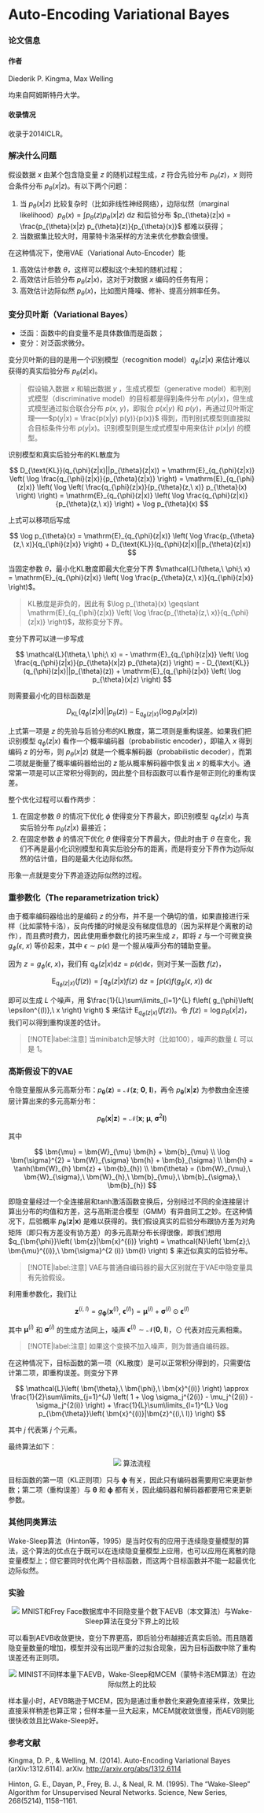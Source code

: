 # Auto-Encoding Variational Bayes

### 论文信息

#### 作者

Diederik P. Kingma, Max Welling

均来自阿姆斯特丹大学。

#### 收录情况

收录于2014ICLR。

### 解决什么问题

假设数据 $x$ 由某个包含隐变量 $z$ 的随机过程生成，$z$ 符合先验分布 $p_{\theta}(z)$，$x$ 则符合条件分布 $p_{\theta}(x|z)$。有以下两个问题：

1. 当 $p_{\theta}(x|z)$ 比较复杂时（比如非线性神经网络），边际似然（marginal likelihood）$p_{\theta}(x) = \int p_{\theta}(z) p_{\theta}(x|z) ~ \mathrm{d}z$ 和后验分布 $p_{\theta}(z|x) = \frac{p_{\theta}(x|z) p_{\theta}(z)}{p_{\theta}(x)}$ 都难以获得；
2. 当数据集比较大时，用蒙特卡洛采样的方法来优化参数会很慢。

在这种情况下，使用VAE（Variational Auto-Encoder）能

1. 高效估计参数 $\theta$，这样可以模拟这个未知的随机过程；
2. 高效估计后验分布 $p_{\theta}(z|x)$，这对于对数据 $x$ 编码的任务有用；
3. 高效估计边际似然 $p_{\theta}(x)$，比如图片降噪、修补、提高分辨率任务。

### 变分贝叶斯（Variational Bayes）

- 泛函：函数中的自变量不是具体数值而是函数；
- 变分：对泛函求微分。

变分贝叶斯的目的是用一个识别模型（recognition model）$q_{\phi}(z|x)$ 来估计难以获得的真实后验分布 $p_{\theta}(z|x)$。

> 假设输入数据 $x$ 和输出数据 $y$ ，生成式模型（generative model）和判别式模型（discriminative model）的目标都是得到条件分布 $p(y|x)$，但生成式模型通过拟合联合分布 $p(x,\ y)$，即拟合 $p(x|y)$ 和 $p(y)$，再通过贝叶斯定理——$p(y|x) = \frac{p(x|y) p(y)}{p(x)}$ 得到，而判别式模型则直接拟合目标条件分布 $p(y|x)$。识别模型则是生成式模型中用来估计 $p(x|y)$ 的模型。

识别模型和真实后验分布的KL散度为

$$
D_{\text{KL}}(q_{\phi}(z|x)||p_{\theta}(z|x)) = \mathrm{E}_{q_{\phi}(z|x)} \left( \log \frac{q_{\phi}(z|x)}{p_{\theta}(z|x)} \right) = \mathrm{E}_{q_{\phi}(z|x)} \left( \log \left( \frac{q_{\phi}(z|x)}{p_{\theta}(z,\ x)} p_{\theta}(x) \right) \right) = \mathrm{E}_{q_{\phi}(z|x)} \left( \log \frac{q_{\phi}(z|x)}{p_{\theta}(z,\ x)} \right) + \log p_{\theta}(x)
$$

上式可以移项后写成

$$
\log p_{\theta}(x) = \mathrm{E}_{q_{\phi}(z|x)} \left( \log \frac{p_{\theta}(z,\ x)}{q_{\phi}(z|x)} \right) + D_{\text{KL}}(q_{\phi}(z|x)||p_{\theta}(z|x))
$$

当固定参数 $\theta$，最小化KL散度即最大化变分下界 $\mathcal{L}(\theta,\ \phi;\ x) = \mathrm{E}_{q_{\phi}(z|x)} \left( \log \frac{p_{\theta}(z,\ x)}{q_{\phi}(z|x)} \right)$。

> KL散度是非负的，因此有 $\log p_{\theta}(x) \geqslant \mathrm{E}_{q_{\phi}(z|x)} \left( \log \frac{p_{\theta}(z,\ x)}{q_{\phi}(z|x)} \right)$，故称变分下界。

变分下界可以进一步写成

$$
\mathcal{L}(\theta,\ \phi;\ x) = - \mathrm{E}_{q_{\phi}(z|x)} \left( \log \frac{q_{\phi}(z|x)}{p_{\theta}(x|z) p_{\theta}(z)} \right) = - D_{\text{KL}}(q_{\phi}(z|x)||p_{\theta}(z)) + \mathrm{E}_{q_{\phi}(z|x)} \left( \log p_{\theta}(x|z) \right) 
$$

则需要最小化的目标函数是

$$
D_{\text{KL}}(q_{\phi}(z|x)||p_{\theta}(z)) - \mathrm{E}_{q_{\phi}(z|x)} \left( \log p_{\theta}(x|z) \right)
$$


上式第一项是 $z$ 的先验与后验分布的KL散度，第二项则是重构误差。如果我们把识别模型 $q_{\phi}(z|x)$ 看作一个概率编码器（probabilistic encoder），即输入 $x$ 得到编码 $z$ 的分布，则 $p_{\theta}(x|z)$ 就是一个概率解码器（probabilistic decoder），而第二项就是衡量了概率编码器给出的 $z$ 能从概率解码器中恢复出 $x$ 的概率大小。通常第一项是可以正常积分得到的，因此整个目标函数可以看作是带正则化的重构误差。

整个优化过程可以看作两步：

1. 在固定参数 $\theta$ 的情况下优化 $\phi$ 使得变分下界最大，即识别模型 $q_{\phi}(z|x)$ 与真实后验分布 $p_{\theta}(z|x)$ 最接近；
2. 在固定参数 $\phi$ 的情况下优化 $\theta$ 使得变分下界最大，但此时由于 $\theta$ 在变化，我们不再是最小化识别模型和真实后验分布的距离，而是将变分下界作为边际似然的估计值，目的是最大化边际似然。

形象一点就是变分下界追逐边际似然的过程。

### 重参数化（The reparametrization trick）

由于概率编码器给出的是编码 $z$ 的分布，并不是一个确切的值，如果直接进行采样（比如蒙特卡洛），反向传播的时候是没有梯度信息的（因为采样是个离散的动作），而且费时费力，因此使用重参数化的技巧来生成 $z$，即将 $z$ 与一个可微变换 $g_{\phi}(\epsilon,\ x)$ 等价起来，其中 $\epsilon \sim p(\epsilon)$ 是一个服从噪声分布的辅助变量。

因为 $z = g_{\phi}(\epsilon,\ x)$，我们有 $q_{\phi}(z|x) \mathrm{d}z = p(\epsilon) \mathrm{d}\epsilon$，则对于某一函数 $f(z)$，

$$
\mathrm{E}_{q_{\phi}(z|x)} (f(z)) = \int q_{\phi}(z|x) f(z) ~ \mathrm{d}z = \int p(\epsilon) f\left( g_{\phi}(\epsilon,\ x) \right) ~ \mathrm{d}\epsilon
$$

即可以生成 $L$ 个噪声，用 $\frac{1}{L}\sum\limits_{l=1}^{L} f\left( g_{\phi}\left( \epsilon^{(l)},\ x \right) \right) $ 来估计 $\mathrm{E}_{q_{\phi}(z|x)} (f(z))$。令 $f(z) = \log p_{\theta}(x|z)$，我们可以得到重构误差的估计。

> [!NOTE|label:注意]
> 当minibatch足够大时（比如100），噪声的数量 $L$ 可以是 $1$。


### 高斯假设下的VAE

令隐变量服从多元高斯分布：$p_{\bm{\theta}}(\bm{z}) = \mathcal{N}(\bm{z};\ \bm{0},\ \bm{I})$，再令 $p_{\bm{\theta}}(\bm{x}|\bm{z})$ 为参数由全连接层计算出来的多元高斯分布：

$$
p_{\bm{\theta}}(\bm{x}|\bm{z}) = \mathcal{N}\left( \bm{x};\ \bm{\mu},\ \bm{\sigma}^{2}\bm{I} \right) 
$$

其中

$$
\bm{\mu} = \bm{W}_{\mu} \bm{h} + \bm{b}_{\mu} \\
\log \bm{\sigma}^{2} = \bm{W}_{\sigma} \bm{h} + \bm{b}_{\sigma} \\
\bm{h} = \tanh(\bm{W}_{h} \bm{z} + \bm{b}_{h}) \\
\bm{\theta} = (\bm{W}_{\mu},\ \bm{W}_{\sigma},\ \bm{W}_{h},\ \bm{b}_{\mu},\ \bm{b}_{\sigma},\ \bm{b}_{h})
$$

即隐变量经过一个全连接层和tanh激活函数变换后，分别经过不同的全连接层计算出分布的均值和方差，这与高斯混合模型（GMM）有异曲同工之妙。在这种情况下，后验概率 $p_{\bm{\theta}}(\bm{z}|\bm{x})$ 是难以获得的。我们假设真实的后验分布跟协方差为对角矩阵（即只有方差没有协方差）的多元高斯分布长得很像，即我们想用 $q_{\bm{\phi}}\left( \bm{z}|\bm{x}^{(i)} \right)  = \mathcal{N}\left( \bm{z};\ \bm{\mu}^{(i)},\ \bm{\sigma}^{2 (i)} \bm{I} \right) $ 来近似真实的后验分布。

> [!NOTE|label:注意]
> VAE与普通自编码器的最大区别就在于VAE中隐变量具有先验假设。

利用重参数化，我们让

$$
\bm{z}^{(i,\ l)} = g_{\bm{\phi}}\left( \bm{x}^{(i)},\ \bm{\epsilon}^{(l)} \right) = \bm{\mu}^{(i)} + \bm{\sigma}^{(i)} \odot \bm{\epsilon}^{(l)}
$$

其中 $\bm{\mu}^{(i)}$ 和 $\bm{\sigma}^{(i)}$ 的生成方法同上，噪声 $\bm{\epsilon}^{(l)} \sim \mathcal{N}(\bm{0},\ \bm{I})$，$\odot$ 代表对应元素相乘。

> [!NOTE|label:注意]
> 如果这个变换不加入噪声，则为普通自编码器。

在这种情况下，目标函数的第一项（KL散度）是可以正常积分得到的，只需要估计第二项，即重构误差。则变分下界

$$
\mathcal{L}\left( \bm{\theta},\ \bm{\phi},\ \bm{x}^{(i)} \right) \approx \frac{1}{2}\sum\limits_{j=1}^{J} \left( 1 + \log \sigma_j^{2(i)} - \mu_j^{2(i)} - \sigma_j^{2(i)} \right) + \frac{1}{L}\sum\limits_{l=1}^{L} \log p_{\bm{\theta}}\left( \bm{x}^{(i)}|\bm{z}^{(i,\ l)} \right) 
$$

其中 $j$ 代表第 $j$ 个元素。

最终算法如下：

<div align='center'>

![](image/2022-10-19-17-30-14.png)
算法流程
</div align='center'>

目标函数的第一项（KL正则项）只与 $\bm{\phi}$ 有关，因此只有编码器需要用它来更新参数；第二项（重构误差）与 $\bm{\theta}$ 和 $\bm{\phi}$ 都有关，因此编码器和解码器都要用它来更新参数。

### 其他同类算法

Wake-Sleep算法（Hinton等，1995）是当时仅有的应用于连续隐变量模型的算法，这个算法的优点在于既可以在连续隐变量模型上应用，也可以应用在离散的隐变量模型上；但它要同时优化两个目标函数，而这两个目标函数并不能一起最优化边际似然。

### 实验

<div align='center'>

![](image/2022-10-18-19-50-54.png)
MNIST和Frey Face数据库中不同隐变量个数下AEVB（本文算法）与Wake-Sleep算法在变分下界上的比较
</div align='center'>

可以看到AEVB收敛更快，变分下界更高，即后验分布越接近真实后验。而且随着隐变量数量的增加，模型并没有出现严重的过拟合现象，因为目标函数中除了重构误差还有正则项。

<div align='center'>

![](image/2022-10-18-19-55-11.png)
MINIST不同样本量下AEVB，Wake-Sleep和MCEM（蒙特卡洛EM算法）在边际似然上的比较
</div align='center'>

样本量小时，AEVB略逊于MCEM，因为是通过重参数化来避免直接采样，效果比直接采样稍差也算正常；但样本量一旦大起来，MCEM就收敛很慢，而AEVB则能很快收敛且比Wake-Sleep好。

### 参考文献

Kingma, D. P., & Welling, M. (2014). Auto-Encoding Variational Bayes (arXiv:1312.6114). arXiv. http://arxiv.org/abs/1312.6114

Hinton, G. E., Dayan, P., Frey, B. J., & Neal, R. M. (1995). The “Wake-Sleep” Algorithm for Unsupervised Neural Networks. Science, New Series, 268(5214), 1158–1161.